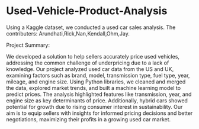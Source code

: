 # Used-Vehicle-Product-Analysis
Using a Kaggle dataset, we conducted a used car sales analysis. The contributers: Arundhati,Rick,Nan,Kendall,Ohm,Jay.

Project Summary:

We developed a solution to help sellers accurately price used vehicles, addressing the common challenge of underpricing due to a lack of knowledge. Our project analyzed used car data from the US and UK, examining factors such as brand, model, transmission type, fuel type, year, mileage, and engine size. Using Python libraries, we cleaned and merged the data, explored market trends, and built a machine learning model to predict prices. The analysis highlighted features like transmission, year, and engine size as key determinants of price. Additionally, hybrid cars showed potential for growth due to rising consumer interest in sustainability. Our aim is to equip sellers with insights for informed pricing decisions and better negotiations, maximizing their profits in a growing used car market.
